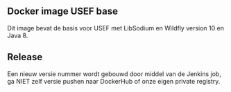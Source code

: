 ## Docker image USEF base

Dit image bevat de basis voor USEF met LibSodium en Wildfly version 10 en Java 8.

## Release

Een nieuw versie nummer wordt gebouwd door middel van de Jenkins job, ga NIET zelf versie pushen naar DockerHub
of onze eigen private registry.